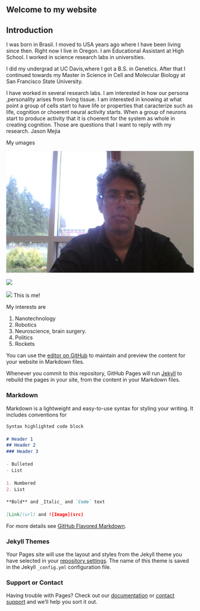 ## Welcome to my website

## Introduction 


I was born in Brasil.
I moved to USA years ago where I have been living since then.
Right now I live in Oregon. I am Educational Assistant at High School. 
I worked in science research labs in universities.

I did my undergrad at UC Davis,where I got a B.S. in Genetics.
After that I continued towards my Master in Science in Cell and Molecular Biology at San Francisco State 
University.


I have worked in several research labs.
I am interested in how our persona ,personality arises from living tissue. I am interested in knowing
 at what point a group of cells start to have life or properties that caracterize such as life, cognition or choerent neural activity starts. When a group of neurons start to produce activity that it is choerent for the system as whole in creating cognition.
Those are questions that I want to reply with my research.
Jason Mejia




My umages

![](images/jason-github-small.jpg)

![](https://github.com/jasonmejia/WebSiteJasonMejia/blob/master/images/jason-github%20(2).jpg)

![](https://github.com/jasonmejia/WebSiteJasonMejia/blob/master/images/WIN_20190715_18_47_48_Pro.jpg)
This is me!


My interests are 

1. Nanotechnology
2. Robotics
3. Neuroscience, brain surgery.
4. Politics
5. Rockets

You can use the [editor on GitHub](https://github.com/jasonmejia/WebSiteJasonMejia/edit/master/README.md) to maintain and preview the content for your website in Markdown files.

Whenever you commit to this repository, GitHub Pages will run [Jekyll](https://jekyllrb.com/) to rebuild the pages in your site, from the content in your Markdown files.

### Markdown

Markdown is a lightweight and easy-to-use syntax for styling your writing. It includes conventions for

```markdown
Syntax highlighted code block

# Header 1
## Header 2
### Header 3

- Bulleted
- List

1. Numbered
2. List

**Bold** and _Italic_ and `Code` text

[Link](url) and ![Image](src)
```

For more details see [GitHub Flavored Markdown](https://guides.github.com/features/mastering-markdown/).

### Jekyll Themes

Your Pages site will use the layout and styles from the Jekyll theme you have selected in your [repository settings](https://github.com/jasonmejia/WebSiteJasonMejia/settings). The name of this theme is saved in the Jekyll `_config.yml` configuration file.

### Support or Contact

Having trouble with Pages? Check out our [documentation](https://help.github.com/categories/github-pages-basics/) or [contact support](https://github.com/contact) and we’ll help you sort it out.
